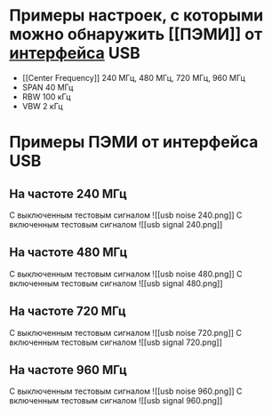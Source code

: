 # Примеры настроек, с которыми можно обнаружить [[ПЭМИ]] от [интерфейса](Интерфейс) USB
- [[Center Frequency]] 240 МГц, 480 МГц, 720 МГц, 960 МГц
- SPAN 40 МГц
- RBW 100 кГц
- VBW 2 кГц
# Примеры ПЭМИ от интерфейса USB
## На частоте 240 МГц
С выключенным тестовым сигналом
![[usb noise 240.png]]
С включенным тестовым сигналом
![[usb signal 240.png]]
## На частоте 480 МГц
С выключенным тестовым сигналом
![[usb noise 480.png]]
С включенным тестовым сигналом
![[usb signal 480.png]]
## На частоте 720 МГц
С выключенным тестовым сигналом
![[usb noise 720.png]]
С включенным тестовым сигналом
![[usb signal 720.png]]
## На частоте 960 МГц
С выключенным тестовым сигналом
![[usb noise 960.png]]
С включенным тестовым сигналом
![[usb signal 960.png]]


